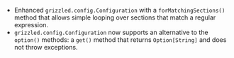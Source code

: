 * Enhanced `grizzled.config.Configuration` with a `forMatchingSections()`
  method that allows simple looping over sections that match a regular
  expression.
* `grizzled.config.Configuration` now supports an alternative to the `option()`
  methods: a `get()` method that returns `Option[String]` and does not throw
  exceptions.
